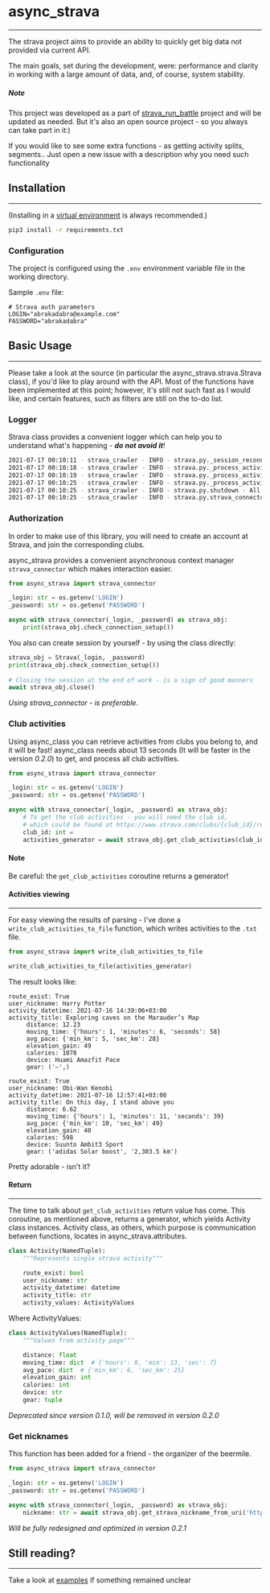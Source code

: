 # async_strava
____

The strava project aims to provide an ability to quickly get big data not provided via current API.

The main goals, set during the development, were: performance and clarity in working with a large amount of data, 
and, of course, system stability.

##### Note
This project was developed as a part of [strava_run_battle](https://gitlab.com/mixa2130/strava_run_battle) project and
will be updated as needed. But it's also an open source project - so you always can take part in it:)

If you would like to see some extra functions - as getting activity splits, segments.. 
Just open a new issue with a description why you need such functionality

## Installation
____

(Installing in a [virtual environment](https://pypi.python.org/pypi/virtualenv) is always recommended.)

```bash
pip3 install -r requirements.txt
```

### Configuration
The project is configured using the `.env` environment variable file in the working directory.

Sample `.env` file:
```env
# Strava auth parameters
LOGIN="abrakadabra@example.com"
PASSWORD="abrakadabra"
```

## Basic Usage
____

Please take a look at the source (in particular the async_strava.strava.Strava class), if you'd like to play around with the API.
Most of the functions have been implemented at this point; however, it's still not such fast as I would like, and certain features, 
such as filters are still on the to-do list.

### Logger
Strava class provides a convenient logger which can help you to understand what's happening - ___do not avoid it___!
```bash
2021-07-17 00:10:11 - strava_crawler - INFO - strava.py._session_reconnecting - Session established
2021-07-17 00:10:18 - strava_crawler - INFO - strava.py._process_activity_page - Non-running activity https://www.strava.com/activities/..
2021-07-17 00:10:19 - strava_crawler - INFO - strava.py._process_activity_page - Non-running activity https://www.strava.com/activities/..
2021-07-17 00:10:25 - strava_crawler - INFO - strava.py._process_activity_page - Activity https://www.strava.com/activities/.. has been deleted
2021-07-17 00:10:25 - strava_crawler - INFO - strava.py.shutdown - All tasks are finished
2021-07-17 00:10:25 - strava_crawler - INFO - strava.py.strava_connector - Session closed
```

### Authorization
In order to make use of this library, you will need to create an account at Strava, and join the corresponding clubs.

async_strava provides a convenient asynchronous context manager `strava_connector` which makes interaction easier.
```python
from async_strava import strava_connector

_login: str = os.getenv('LOGIN')
_password: str = os.getenv('PASSWORD')

async with strava_connector(_login, _password) as strava_obj:
    print(strava_obj.check_connection_setup())
```

You also can create session by yourself - by using the class directly:
```python
strava_obj = Strava(_login, _password)
print(strava_obj.check_connection_setup())
    
# Closing the session at the end of work - is a sign of good manners
await strava_obj.close()
```

_Using strava_connector - is preferable._

### Club activities
Using async_class you can retrieve activities from clubs you belong to, and it will be fast!
async_class needs about 13 seconds (It will be faster in the version _0.2.0_) to get, and process all club activities. 

```python
from async_strava import strava_connector

_login: str = os.getenv('LOGIN')
_password: str = os.getenv('PASSWORD')

async with strava_connector(_login, _password) as strava_obj:
    # To get the club activities - you will need the club id, 
    # which could be found at https://www.strava.com/clubs/{club_id}/recent_activity
    club_id: int = 
    activities_generator = await strava_obj.get_club_activities(club_id)
```
#### Note
Be careful: the `get_club_activities` coroutine returns a generator! 


#### Activities viewing
____

For easy viewing the results of parsing - I've done a `write_club_activities_to_file` function, 
which writes activities to the `.txt` file.

```python
from async_strava import write_club_activities_to_file

write_club_activities_to_file(activities_generator)
```

The result looks like: 
```text
route_exist: True
user_nickname: Harry Potter
activity_datetime: 2021-07-16 14:39:06+03:00
activity_title: Exploring caves on the Marauder’s Map
     distance: 12.23
     moving_time: {'hours': 1, 'minutes': 6, 'seconds': 58}
     avg_pace: {'min_km': 5, 'sec_km': 28}
     elevation_gain: 49
     calories: 1078
     device: Huami Amazfit Pace
     gear: ('—',)

route_exist: True
user_nickname: Obi-Wan Kenobi
activity_datetime: 2021-07-16 12:57:41+03:00
activity_title: On this day, I stand above you
     distance: 6.62
     moving_time: {'hours': 1, 'minutes': 11, 'seconds': 39}
     avg_pace: {'min_km': 10, 'sec_km': 49}
     elevation_gain: 40
     calories: 598
     device: Suunto Ambit3 Sport
     gear: ('adidas Solar boost', '2,303.5 km')
```

Pretty adorable - isn't it?


#### Return
____

The time to talk about `get_club_activities` return value has come.
This coroutine, as mentioned above, returns a generator, which yields Activity class instances.
Activity class, as others, which purpose is communication between functions,
locates in async_strava.attributes.

```python
class Activity(NamedTuple):
    """Represents single strava activity"""

    route_exist: bool
    user_nickname: str
    activity_datetime: datetime
    activity_title: str
    activity_values: ActivityValues
```

Where ActivityValues:

```python
class ActivityValues(NamedTuple):
    """Values from activity page"""

    distance: float
    moving_time: dict  # {'hours': 0, 'min': 13, 'sec': 7}
    avg_pace: dict  # {'min_km': 6, 'sec_km': 25}
    elevation_gain: int
    calories: int
    device: str
    gear: tuple
```
_Deprecated since version 0.1.0, will be removed in version 0.2.0_

### Get nicknames

This function has been added for a friend - the organizer of the beermile.
```python
from async_strava import strava_connector

_login: str = os.getenv('LOGIN')
_password: str = os.getenv('PASSWORD')

async with strava_connector(_login, _password) as strava_obj:
    nickname: str = await strava_obj.get_strava_nickname_from_uri('https://www.strava.com/athletes/..')
```

_Will be fully redesigned and optimized in version 0.2.1_

## Still reading?
____
Take a look at [examples](https://github.com/mixa2130/strava/tree/master/examples) if something remained unclear